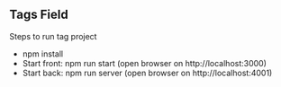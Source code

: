 ## Tags Field

Steps to run tag project

- npm install
- Start front: npm run start (open browser on http://localhost:3000)
- Start back: npm run server  (open browser on http://localhost:4001)
